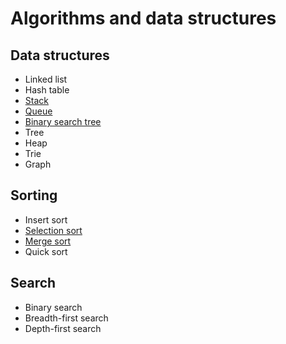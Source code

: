 # Algorithms and data structures

## Data structures
- Linked list
- Hash table
- [Stack](data/stack.py)
- [Queue](data/queue.py)
- [Binary search tree](data/bst.py)
- Tree
- Heap
- Trie
- Graph

## Sorting
- Insert sort
- [Selection sort](sorting/selection-sort.py)
- [Merge sort](sorting/merge-sort.py)
- Quick sort

## Search
- Binary search
- Breadth-first search
- Depth-first search
